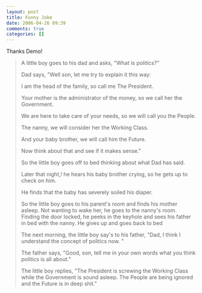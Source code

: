```yaml
---
layout: post
title: Funny Joke
date: 2006-04-26 09:39
comments: true
categories: []
---
```

Thanks Demo!
<blockquote>A little boy goes to his dad and asks, "What is politics?"

Dad says, "Well son, let me try to explain it this way:

I am the head of the family, so call me The President.

Your mother is the administrator of the money, so we call her the Government.

We are here to take care of your needs, so we will call you the People.

The nanny, we will consider her the Working Class.

And your baby brother, we will call him the Future.


Now think about that and see if it makes sense."

So the little boy goes off to bed thinking about what Dad has said.

Later that night,! he hears his baby brother crying, so he gets up to check on him.

He finds that the baby has severely soiled his diaper.

So the little boy goes to his parent's room and finds his mother asleep. Not wanting to wake her, he goes to the nanny's room. Finding the door locked, he peeks in the keyhole and sees his father in bed with the nanny. He gives up and goes back to bed

The next morning, the little boy say's to his father, "Dad, I think I understand the concept of politics now. "

The father says, "Good, son, tell me in your own words what you think politics is all about."

The little boy replies, "The President is screwing the Working Class while the Government is sound asleep. The People are being ignored and the Future is in deep shit."</blockquote>
